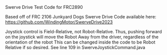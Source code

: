Swerve Drive Test Code for FRC2890

Based off of FRC 2106 Junkyard Dogs Swerve Drive Code available here: https://github.com/WindingMotor/SwerveDrive2023

Joystick control is Field-Relative, not Robot-Relative. Thus, pushing forward on the joystick will move the Robot Away from the driver, regardless of the orientation of the robot
This can be changed inside the code to be Robot Relative if so desired. See line 109 in SwerveJoystickCommand.java
